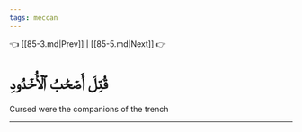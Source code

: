 ```yaml
---
tags: meccan
---
```


👈 [[85-3.md|Prev]] | [[85-5.md|Next]] 👉

# قُتِلَ أَصۡحَٰبُ ٱلۡأُخۡدُودِ

Cursed were the companions of the trench

---

